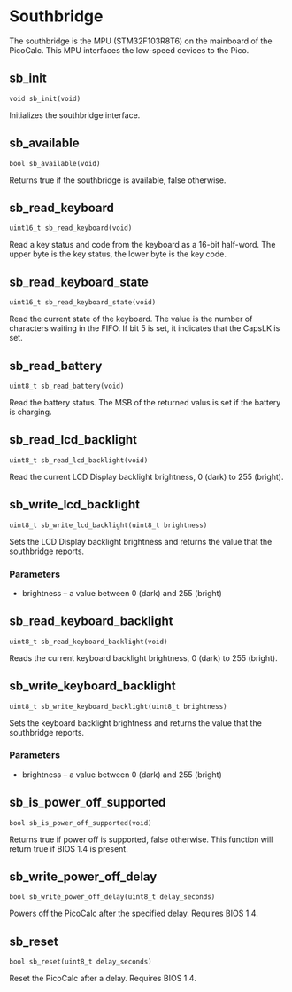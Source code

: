 # Southbridge

The southbridge is the MPU (STM32F103R8T6) on the mainboard of the PicoCalc. This MPU interfaces the low-speed devices to the Pico.


## sb_init

`void sb_init(void)`

Initializes the southbridge interface.

## sb_available

`bool sb_available(void)`

Returns true if the southbridge is available, false otherwise.


## sb_read_keyboard

`uint16_t sb_read_keyboard(void)`

Read a key status and code from the keyboard as a 16-bit half-word. The upper byte is the key status, the lower byte is the key code. 

## sb_read_keyboard_state

`uint16_t sb_read_keyboard_state(void)`

Read the current state of the keyboard. The value is the number of characters waiting in the FIFO. If bit 5 is set, it indicates that the CapsLK is set.

## sb_read_battery

`uint8_t sb_read_battery(void)`

Read the battery status. The MSB of the returned valus is set if the battery is charging.

## sb_read_lcd_backlight

`uint8_t sb_read_lcd_backlight(void)`

Read the current LCD Display backlight brightness, 0 (dark) to 255 (bright).


## sb_write_lcd_backlight

`uint8_t sb_write_lcd_backlight(uint8_t brightness)`

Sets the LCD Display backlight brightness and returns the value that the southbridge reports.

### Parameters

- brightness – a value between 0 (dark) and 255 (bright)


## sb_read_keyboard_backlight

`uint8_t sb_read_keyboard_backlight(void)`

Reads the current keyboard backlight brightness, 0 (dark) to 255 (bright).


## sb_write_keyboard_backlight

`uint8_t sb_write_keyboard_backlight(uint8_t brightness)`

Sets the keyboard backlight brightness and returns the value that the southbridge reports.

### Parameters

- brightness – a value between 0 (dark) and 255 (bright)


## sb_is_power_off_supported

`bool sb_is_power_off_supported(void)`

Returns true if power off is supported, false otherwise. This function will return true if BIOS 1.4 is present.



## sb_write_power_off_delay

`bool sb_write_power_off_delay(uint8_t delay_seconds)`

Powers off the PicoCalc after the specified delay. Requires BIOS 1.4.


## sb_reset

`bool sb_reset(uint8_t delay_seconds)`

Reset the PicoCalc after a delay. Requires BIOS 1.4.
